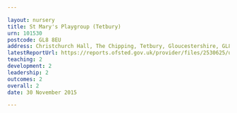 ```yaml
---

layout: nursery
title: St Mary's Playgroup (Tetbury)
urn: 101530
postcode: GL8 8EU
address: Christchurch Hall, The Chipping, Tetbury, Gloucestershire, GL8 8EU
latestReportUrl: https://reports.ofsted.gov.uk/provider/files/2530625/urn/101530.pdf
teaching: 2
development: 2
leadership: 2
outcomes: 2
overall: 2
date: 30 November 2015

---
```

